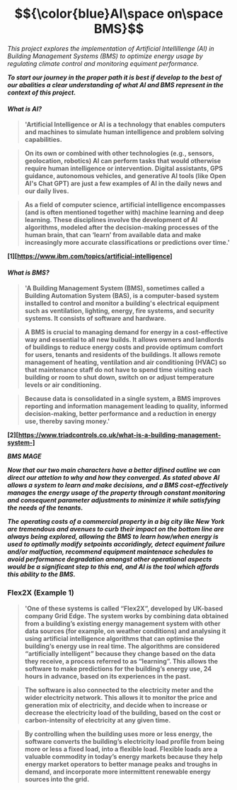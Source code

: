 # $${\color{blue}AI\space on\space BMS}$$ 
*This project explores the implementation of Artificial Intellillenge (AI)
 in Building Management Systems (BMS) to optimize energy usage by regulating 
 climate control and monitoring equiment performance.*

<strong>*To start our journey in the proper path it is best if develop to the 
best of our abalities a clear understanding of what AI and BMS represent in the 
context of this project.*<strong>

#### *What is AI?*
>'Artificial Intelligence or AI is a technology that enables computers and 
machines to simulate human intelligence and problem solving capabilities.

>On its own or combined with other technologies (e.g., sensors, geolocation, 
robotics) AI can perform tasks that would otherwise require human intelligence 
or intervention. Digital assistants, GPS guidance, autonomous vehicles, and 
generative AI tools (like Open AI's Chat GPT) are just a few examples of AI in 
the daily news and our daily lives.

>As a field of computer science, artificial intelligence encompasses 
(and is often mentioned together with) machine learning and deep learning. 
These disciplines involve the development of AI algorithms, modeled after the 
decision-making processes of the human brain, that can ‘learn’ from available 
data and make increasingly more accurate classifications or predictions over 
time.'

[1][https://www.ibm.com/topics/artificial-intelligence]

#### *What is BMS?*
>'A Building Management System (BMS), sometimes called a Building Automation 
System (BAS), is a computer-based system installed to control and monitor a 
building's electrical equipment such as ventilation, lighting, energy, fire 
systems, and security systems. It consists of software and hardware.

>A BMS is crucial to managing demand for energy in a cost-effective way and 
essential to all new builds. It allows owners and landlords of buildings to 
reduce energy costs and provide optimum comfort for users, tenants and 
residents of the buildings. It allows remote management of heating, ventilation 
and air conditioning (HVAC) so that maintenance staff do not have to spend time 
visiting each building or room to shut down, switch on or adjust temperature 
levels or air conditioning.

>Because data is consolidated in a single system, a BMS improves reporting and 
information management leading to quality, informed decision-making, better 
performance and a reduction in energy use, thereby saving money.'

[2][https://www.triadcontrols.co.uk/what-is-a-building-management-system-]

*BMS MAGE*

<strong>*Now that our two main characters have a better difined outline we can
direct our attetion to why and how they converged. As stated above AI allows
a system to learn and make decisions, and a BMS cost-effectively manages the 
energy usage of the property through constant monitoring and consequent 
parameter adjustments to minimize it while satisfying the needs of the 
tenants.*<strong>

<strong>*The operating costs of a commercial property in a big city like 
New York are tremendous and avenues to curb their impact on the bottom line are 
always being explored, allowing the BMS to learn how/when energy is used to
optimally modify setpoints accoridingly, detect equiment failure and/or
malfuction, recommend equipment maintenace schedules to avoid performance 
degradation amongst other operational aspects would be a significant step to 
this end, and AI is the tool which affords this ability to the BMS.*<strong>

### Flex2X (Example 1)
>'One of these systems is called “Flex2X”, developed by UK-based company 
Grid Edge. The system works by combining data obtained from a building’s 
existing energy management system with other data sources (for example, on 
weather conditions) and analysing it using artificial intelligence algorithms 
that can optimise the building’s energy use in real time. The algorithms are 
considered “artificially intelligent” because they change based on the data they
receive, a process referred to as “learning”. This allows the software to make 
predictions for the building’s energy use, 24 hours in advance, based on its 
experiences in the past.

>The software is also connected to the electricity meter and the wider 
electricity network. This allows it to monitor the price and generation mix of 
electricity, and decide when to increase or decrease the electricity load of the
building, based on the cost or carbon-intensity of electricity at any given 
time.

>By controlling when the building uses more or less energy, the software converts
the building’s electricity load profile from being more or less a fixed load, 
into a flexible load. Flexible loads are a valuable commodity in today’s energy
markets because they help energy market operators to better manage peaks and 
troughs in demand, and incorporate more intermittent renewable energy sources 
into the grid.









 

